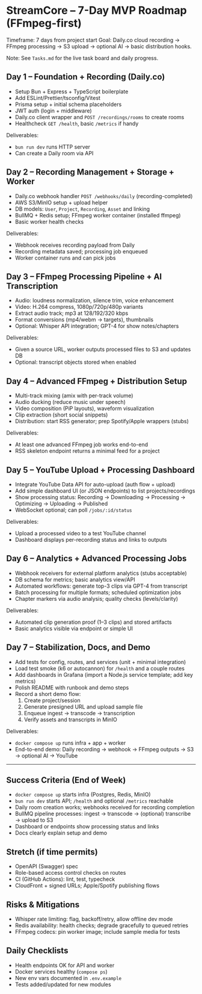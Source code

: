 # StreamCore – 7-Day MVP Roadmap (FFmpeg-first)

Timeframe: 7 days from project start
Goal: Daily.co cloud recording → FFmpeg processing → S3 upload → optional AI → basic distribution hooks.

Note: See `Tasks.md` for the live task board and daily progress.

## Day 1 – Foundation + Recording (Daily.co)
- Setup Bun + Express + TypeScript boilerplate
- Add ESLint/Prettier/tsconfig/Vitest
- Prisma setup + initial schema placeholders
- JWT auth (login + middleware)
- Daily.co client wrapper and `POST /recordings/rooms` to create rooms
- Healthcheck `GET /health`, basic `/metrics` if handy

Deliverables:
- `bun run dev` runs HTTP server
- Can create a Daily room via API

## Day 2 – Recording Management + Storage + Worker
- Daily.co webhook handler `POST /webhooks/daily` (recording-completed)
- AWS S3/MinIO setup + upload helper
- DB models: `User`, `Project`, `Recording`, `Asset` and linking
- BullMQ + Redis setup; FFmpeg worker container (installed ffmpeg)
- Basic worker health checks

Deliverables:
- Webhook receives recording payload from Daily
- Recording metadata saved; processing job enqueued
- Worker container runs and can pick jobs

## Day 3 – FFmpeg Processing Pipeline + AI Transcription
- Audio: loudness normalization, silence trim, voice enhancement
- Video: H.264 compress, 1080p/720p/480p variants
- Extract audio track; mp3 at 128/192/320 kbps
- Format conversions (mp4/webm → targets), thumbnails
- Optional: Whisper API integration; GPT-4 for show notes/chapters

Deliverables:
- Given a source URL, worker outputs processed files to S3 and updates DB
- Optional: transcript objects stored when enabled

## Day 4 – Advanced FFmpeg + Distribution Setup
- Multi-track mixing (amix with per-track volume)
- Audio ducking (reduce music under speech)
- Video composition (PiP layouts), waveform visualization
- Clip extraction (short social snippets)
- Distribution: start RSS generator; prep Spotify/Apple wrappers (stubs)

Deliverables:
- At least one advanced FFmpeg job works end-to-end
- RSS skeleton endpoint returns a minimal feed for a project

## Day 5 – YouTube Upload + Processing Dashboard
- Integrate YouTube Data API for auto-upload (auth flow + upload)
- Add simple dashboard UI (or JSON endpoints) to list projects/recordings
- Show processing status: Recording → Downloading → Processing → Optimizing → Uploading → Published
- WebSocket optional; can poll `/jobs/:id/status`

Deliverables:
- Upload a processed video to a test YouTube channel
- Dashboard displays per-recording status and links to outputs

## Day 6 – Analytics + Advanced Processing Jobs
- Webhook receivers for external platform analytics (stubs acceptable)
- DB schema for metrics; basic analytics view/API
- Automated workflows: generate top-3 clips via GPT-4 from transcript
- Batch processing for multiple formats; scheduled optimization jobs
- Chapter markers via audio analysis; quality checks (levels/clarity)

Deliverables:
- Automated clip generation proof (1–3 clips) and stored artifacts
- Basic analytics visible via endpoint or simple UI

## Day 7 – Stabilization, Docs, and Demo
- Add tests for config, routes, and services (unit + minimal integration)
- Load test smoke (k6 or autocannon) for `/health` and a couple routes
- Add dashboards in Grafana (import a Node.js service template; add key metrics)
- Polish README with runbook and demo steps
- Record a short demo flow:
  1) Create project/session
  2) Generate presigned URL and upload sample file
  3) Enqueue ingest -> transcode -> transcription
  4) Verify assets and transcripts in MinIO

Deliverables:
- `docker compose up` runs infra + app + worker
- End-to-end demo: Daily recording → webhook → FFmpeg outputs → S3 → optional AI → YouTube

---

## Success Criteria (End of Week)
- `docker compose up` starts infra (Postgres, Redis, MinIO)
- `bun run dev` starts API; `/health` and optional `/metrics` reachable
- Daily room creation works; webhooks received for recording completion
- BullMQ pipeline processes: ingest → transcode → (optional) transcribe → upload to S3
- Dashboard or endpoints show processing status and links
- Docs clearly explain setup and demo

## Stretch (if time permits)
- OpenAPI (Swagger) spec
- Role-based access control checks on routes
- CI (GitHub Actions): lint, test, typecheck
- CloudFront + signed URLs; Apple/Spotify publishing flows

## Risks & Mitigations
- Whisper rate limiting: flag, backoff/retry, allow offline dev mode
- Redis availability: health checks; degrade gracefully to queued retries
- FFmpeg codecs: pin worker image; include sample media for tests

## Daily Checklists
- Health endpoints OK for API and worker
- Docker services healthy (`compose ps`)
- New env vars documented in `.env.example`
- Tests added/updated for new modules
